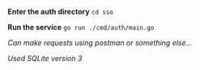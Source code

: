 **Enter the auth directory**
```cd sso```

**Run the service**
```go run ./cmd/auth/main.go```

*Can make requests using postman or something else...*

*Used SQLite version 3*
